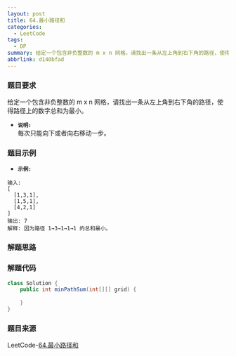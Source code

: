 ```yaml
---
layout: post
title: 64.最小路径和
categories:
  - LeetCode
tags:
  - DP
summary: 给定一个包含非负整数的 m x n 网格，请找出一条从左上角到右下角的路径，使得路径上的数字总和为最小。
abbrlink: d140bfad
---
```


### 题目要求
给定一个包含非负整数的 m x n 网格，请找出一条从左上角到右下角的路径，使得路径上的数字总和为最小。

- **`说明:`**  
每次只能向下或者向右移动一步。

### 题目示例
- **`示例:`**  
```
输入:
[
  [1,3,1],
  [1,5,1],
  [4,2,1]
]
输出: 7
解释: 因为路径 1→3→1→1→1 的总和最小。
```


### 解题思路



### 解题代码
```java
class Solution {
    public int minPathSum(int[][] grid) {
        
    }
}
```



### 题目来源
LeetCode-[64.最小路径和](https://leetcode-cn.com/problems/minimum-path-sum/)
